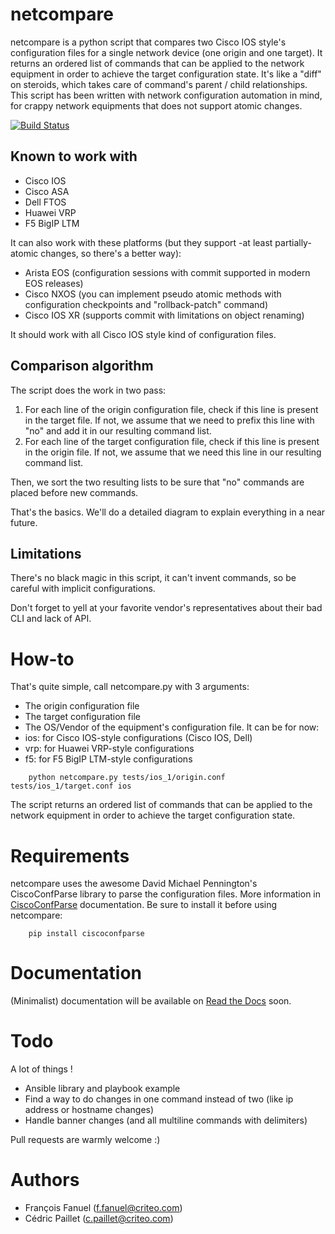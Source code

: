 netcompare
==========
netcompare is a python script that compares two Cisco IOS style's configuration files for a single network device (one origin and one target). It returns an ordered list of commands that can be applied to the network equipment in order to achieve the target configuration state.
It's like a "diff" on steroids, which takes care of command's parent / child relationships.
This script has been written with network configuration automation in mind, for crappy network equipments that does not support atomic changes.

[![Build Status](https://travis-ci.org/criteo/netcompare.png?branch=master)](https://travis-ci.org/criteo/netcompare)

Known to work with
------------------
 * Cisco IOS
 * Cisco ASA
 * Dell FTOS
 * Huawei VRP
 * F5 BigIP LTM

It can also work with these platforms (but they support -at least partially- atomic changes, so there's a better way):
 * Arista EOS (configuration sessions with commit supported in modern EOS releases)
 * Cisco NXOS (you can implement pseudo atomic methods with configuration checkpoints and "rollback-patch" command)
 * Cisco IOS XR (supports commit with limitations on object renaming)

It should work with all Cisco IOS style kind of configuration files.

Comparison algorithm
--------------------
The script does the work in two pass:

1. For each line of the origin configuration file, check if this line is present in the target file. If not, we assume that we need to prefix this line with "no" and add it in our resulting command list.
2. For each line of the target configuration file, check if this line is present in the origin file. If not, we assume that we need this line in our resulting command list.

Then, we sort the two resulting lists to be sure that "no" commands are placed before new commands.

That's the basics. We'll do a detailed diagram to explain everything in a near future.

Limitations
-----------
There's no black magic in this script, it can't invent commands, so be careful with implicit configurations.

Don't forget to yell at your favorite vendor's representatives about their bad CLI and lack of API.

How-to
======
That's quite simple, call netcompare.py with 3 arguments:
 * The origin configuration file
 * The target configuration file
 * The OS/Vendor of the equipment's configuration file. It can be for now:
  * ios: for Cisco IOS-style configurations (Cisco IOS, Dell)
  * vrp: for Huawei VRP-style configurations
  * f5: for F5 BigIP LTM-style configurations

```
    python netcompare.py tests/ios_1/origin.conf tests/ios_1/target.conf ios
```

The script returns an ordered list of commands that can be applied to the network equipment in order to achieve the target configuration state.

Requirements
============
netcompare uses the awesome David Michael Pennington's CiscoConfParse library to parse the configuration files.
More information in [CiscoConfParse](http://www.pennington.net/py/ciscoconfparse/) documentation.
Be sure to install it before using netcompare:

```
    pip install ciscoconfparse
```

Documentation
=============
(Minimalist) documentation will be available on [Read the Docs](http://netcompare.readthedocs.org) soon.

Todo
=============
A lot of things !
 * Ansible library and playbook example
 * Find a way to do changes in one command instead of two (like ip address or hostname changes)
 * Handle banner changes (and all multiline commands with delimiters)

Pull requests are warmly welcome :)

Authors
=======
 * François Fanuel ([f.fanuel@criteo.com](mailto:f.fanuel@criteo.com))
 * Cédric Paillet ([c.paillet@criteo.com](mailto:c.paillet@criteo.com))
